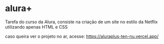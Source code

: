 # alura+
Tarefa do curso da Alura, consiste na criação de um site no estilo da Netflix utilizando apenas HTML e CSS

caso queira ver o projeto no ar, acesse: https://aluraplus-ten-nu.vercel.app/
